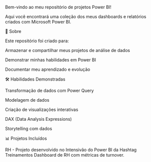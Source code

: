 Bem-vindo ao meu repositório de projetos Power BI! 

Aqui você encontrará uma coleção dos meus dashboards e relatórios criados com Microsoft Power BI.

  📌 Sobre

Este repositório foi criado para:

Armazenar e compartilhar meus projetos de análise de dados

Demonstrar minhas habilidades em Power BI

Documentar meu aprendizado e evolução

  🛠 Habilidades Demonstradas

Transformação de dados com Power Query

Modelagem de dados

Criação de visualizações interativas

DAX (Data Analysis Expressions)

Storytelling com dados


  📊 Projetos Incluídos

RH - Projeto desenvolvido no Intensivão do Power BI da Hashtag Treinamentos
  Dashboard de RH com métricas de turnover.

